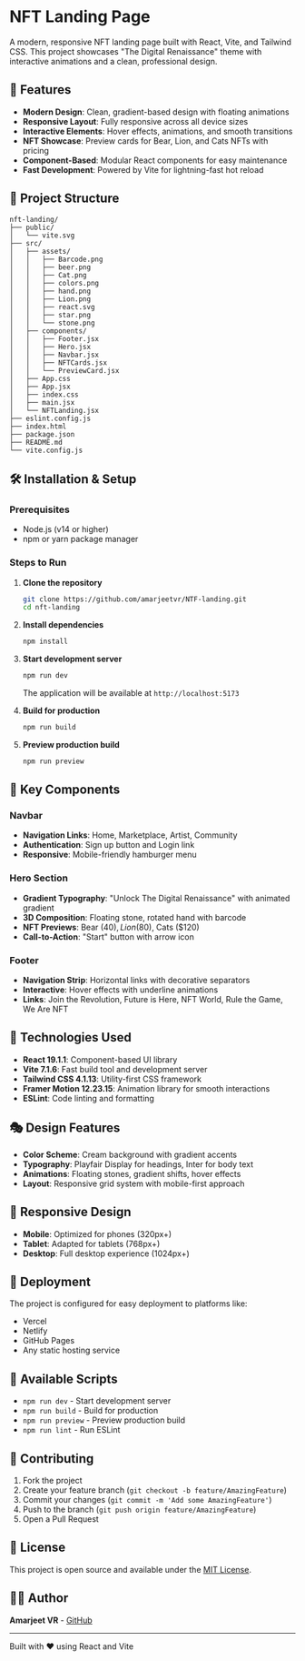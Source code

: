 # NFT Landing Page

A modern, responsive NFT landing page built with React, Vite, and Tailwind CSS. This project showcases "The Digital Renaissance" theme with interactive animations and a clean, professional design.

## 🚀 Features

- **Modern Design**: Clean, gradient-based design with floating animations
- **Responsive Layout**: Fully responsive across all device sizes
- **Interactive Elements**: Hover effects, animations, and smooth transitions
- **NFT Showcase**: Preview cards for Bear, Lion, and Cats NFTs with pricing
- **Component-Based**: Modular React components for easy maintenance
- **Fast Development**: Powered by Vite for lightning-fast hot reload

## 📁 Project Structure

```
nft-landing/
├── public/
│   └── vite.svg
├── src/
│   ├── assets/
│   │   ├── Barcode.png
│   │   ├── beer.png
│   │   ├── Cat.png
│   │   ├── colors.png
│   │   ├── hand.png
│   │   ├── Lion.png
│   │   ├── react.svg
│   │   ├── star.png
│   │   └── stone.png
│   ├── components/
│   │   ├── Footer.jsx
│   │   ├── Hero.jsx
│   │   ├── Navbar.jsx
│   │   ├── NFTCards.jsx
│   │   └── PreviewCard.jsx
│   ├── App.css
│   ├── App.jsx
│   ├── index.css
│   ├── main.jsx
│   └── NFTLanding.jsx
├── eslint.config.js
├── index.html
├── package.json
├── README.md
└── vite.config.js
```

## 🛠️ Installation & Setup

### Prerequisites
- Node.js (v14 or higher)
- npm or yarn package manager

### Steps to Run

1. **Clone the repository**
   ```bash
   git clone https://github.com/amarjeetvr/NTF-landing.git
   cd nft-landing
   ```

2. **Install dependencies**
   ```bash
   npm install
   ```

3. **Start development server**
   ```bash
   npm run dev
   ```
   The application will be available at `http://localhost:5173`

4. **Build for production**
   ```bash
   npm run build
   ```

5. **Preview production build**
   ```bash
   npm run preview
   ```

## 🎨 Key Components

### Navbar
- **Navigation Links**: Home, Marketplace, Artist, Community
- **Authentication**: Sign up button and Login link
- **Responsive**: Mobile-friendly hamburger menu

### Hero Section
- **Gradient Typography**: "Unlock The Digital Renaissance" with animated gradient
- **3D Composition**: Floating stone, rotated hand with barcode
- **NFT Previews**: Bear ($40), Lion ($80), Cats ($120)
- **Call-to-Action**: "Start" button with arrow icon

### Footer
- **Navigation Strip**: Horizontal links with decorative separators
- **Interactive**: Hover effects with underline animations
- **Links**: Join the Revolution, Future is Here, NFT World, Rule the Game, We Are NFT

## 🎯 Technologies Used

- **React 19.1.1**: Component-based UI library
- **Vite 7.1.6**: Fast build tool and development server
- **Tailwind CSS 4.1.13**: Utility-first CSS framework
- **Framer Motion 12.23.15**: Animation library for smooth interactions
- **ESLint**: Code linting and formatting

## 🎭 Design Features

- **Color Scheme**: Cream background with gradient accents
- **Typography**: Playfair Display for headings, Inter for body text
- **Animations**: Floating stones, gradient shifts, hover effects
- **Layout**: Responsive grid system with mobile-first approach

## 📱 Responsive Design

- **Mobile**: Optimized for phones (320px+)
- **Tablet**: Adapted for tablets (768px+)
- **Desktop**: Full desktop experience (1024px+)

## 🚀 Deployment

The project is configured for easy deployment to platforms like:
- Vercel
- Netlify
- GitHub Pages
- Any static hosting service

## 📝 Available Scripts

- `npm run dev` - Start development server
- `npm run build` - Build for production
- `npm run preview` - Preview production build
- `npm run lint` - Run ESLint

## 🤝 Contributing

1. Fork the project
2. Create your feature branch (`git checkout -b feature/AmazingFeature`)
3. Commit your changes (`git commit -m 'Add some AmazingFeature'`)
4. Push to the branch (`git push origin feature/AmazingFeature`)
5. Open a Pull Request

## 📄 License

This project is open source and available under the [MIT License](LICENSE).

## 👨‍💻 Author

**Amarjeet VR** - [GitHub](https://github.com/amarjeetvr)

---

Built with ❤️ using React and Vite
